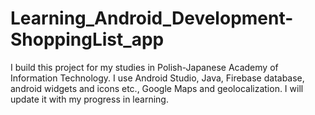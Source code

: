 # Learning_Android_Development-ShoppingList_app
I build this project for my studies in Polish-Japanese Academy of Information Technology. I use Android Studio, Java, Firebase database, android widgets and icons etc., Google Maps and geolocalization. I will update it with my progress in learning.
